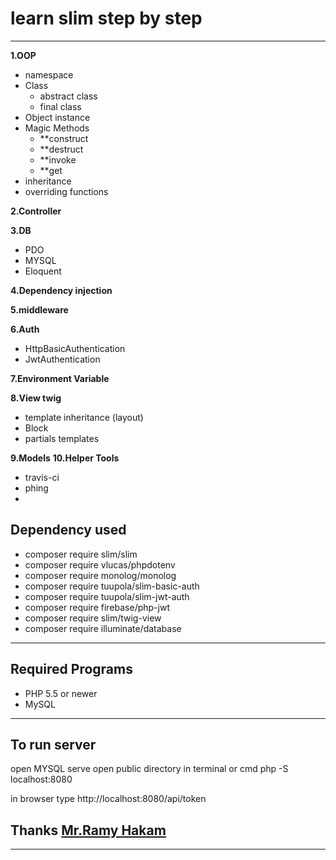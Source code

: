 # learn slim step by step

---

**1.OOP**

- namespace
- Class 
  - abstract class 
  - final class
- Object instance
- Magic Methods 
  - **construct 
  - **destruct 
  - **invoke 
  - **get
- inheritance
- overriding functions

**2.Controller**

**3.DB**

- PDO
- MYSQL
- Eloquent

**4.Dependency injection**

**5.middleware**

**6.Auth**

- HttpBasicAuthentication
- JwtAuthentication

**7.Environment Variable**

**8.View twig**

- template inheritance (layout)
- Block
- partials templates

**9.Models**
**10.Helper Tools**
  - travis-ci
  - phing
  -

## Dependency used

- composer require slim/slim
- composer require vlucas/phpdotenv
- composer require monolog/monolog
- composer require tuupola/slim-basic-auth
- composer require tuupola/slim-jwt-auth
- composer require firebase/php-jwt
- composer require slim/twig-view
- composer require illuminate/database

---

## Required Programs

- PHP 5.5 or newer
- MySQL

---

## To run server

open MYSQL serve
open public directory in terminal or cmd
php -S localhost:8080

in browser type
http://localhost:8080/api/token

## Thanks [Mr.Ramy Hakam](https://github.com/Z-Team-Pro)

---
